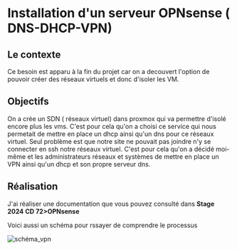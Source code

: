 # Installation d'un serveur OPNsense ( DNS-DHCP-VPN)

## Le contexte

Ce besoin est apparu à la fin du projet car on a decouvert l'option de pouvoir créer des réseaux virtuels et donc d'isoler les VM. 


## Objectifs 

On a crée un SDN ( réseaux virtuel) dans proxmox qui va permettre d'isolé encore plus les vms. C'est pour cela qu'on a choisi ce service qui nous permetait de mettre en place un dhcp ainsi qu'un dns pour ce réseaux virtuel. Seul problème est que notre site ne pouvait pas joindre n'y se connecter en ssh notre réseaux virtuel. C'est pour cela qu'on a décidé moi-même et les administrateurs réseaux et systèmes de mettre en place un VPN ainsi qu'un dhcp et son propre serveur dns.

## Réalisation 

J'ai réaliser une documentation que vous pouvez consulté dans **Stage 2024 CD 72>OPNsense**

Voici aussi un schéma pour rssayer de comprendre le processus 

![schéma_vpn](../../images/schéma_vpn.drawio.jpg)